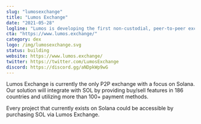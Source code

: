 ```yaml
---
slug: "lumosexchange"
title: "Lumos Exchange"
date: "2021-05-28"
logline: "Lumos is developing the first non-custodial, peer-to-peer exchange for Solana."
cta: "https://www.lumos.exchange/"
category: dex
logo: /img/lumosexchange.svg
status: building
website: https://www.lumos.exchange/
twitter: https://twitter.com/LumosExchange
discord: https://discord.gg/aNDpkWp9wG
---
```


Lumos Exchange is currently the only P2P exchange with a focus on Solana. Our solution will integrate with SOL by providing buy/sell features in 186 countries and utilizing more than 100+ payment methods.

Every project that currently exists on Solana could be accessible by purchasing SOL via Lumos Exchange.
